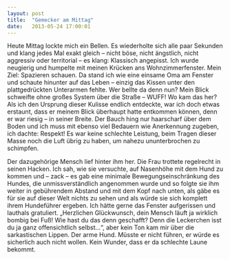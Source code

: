 ```yaml
---
layout: post
title:  "Gemecker am Mittag"
date:   2013-05-24 17:00:01
---
```


Heute Mittag lockte mich ein Bellen. Es wiederholte sich alle paar Sekunden und
klang jedes Mal exakt gleich – nicht böse, nicht ängstlich, nicht aggressiv oder
territorial – es klang: Klassisch angepisst.  Ich wurde neugierig und humpelte
mit meinen Krücken ans Wohnzimmerfenster. Mein Ziel: Spazieren schauen.  Da
stand ich wie eine einsame Oma am Fenster und schaute hinunter auf das Leben –
einzig das Kissen unter den plattgedrückten Unterarmen fehlte.  Wer bellte da
denn nun? Mein Blick schweifte ohne großes System über die Straße – WUFF! Wo kam
das her? Als ich den Ursprung dieser Kulisse endlich entdeckte, war ich doch
etwas erstaunt, dass er meinem Blick überhaupt hatte entkommen können, denn er
war riesig – in seiner Breite. Der Bauch hing nur haarscharf über dem Boden und
ich muss mit ebenso viel Bedauern wie Anerkennung zugeben, ich dachte: Respekt!
Es war keine schlechte Leistung, beim Tragen dieser Masse noch die Luft übrig zu
haben, um nahezu ununterbrochen zu schimpfen.

Der dazugehörige Mensch lief hinter ihm her. Die Frau trottete regelrecht in
seinen Hacken. Ich sah, wie sie versuchte, auf Nasenhöhe mit dem Hund zu kommen
und – zack – es gab eine minimale Bewegungseinschränkung des Hundes, die
unmissverständlich angenommen wurde und so folgte sie ihm weiter in gebührendem
Abstand und mit dem Kopf nach unten, als gäbe es für sie auf dieser Welt nichts
zu sehen und als würde sie sich komplett ihrem Hundeführer ergeben. Ich hätte
gerne das Fenster aufgerissen und lauthals gratuliert. „Herzlichen Glückwunsch,
dein Mensch läuft ja wirklich bombig bei Fuß! Wie hast du das denn geschafft?
Denn die Leckerchen isst du ja ganz offensichtlich selbst…“, aber kein Ton kam
mir über die sarkastischen Lippen. Der arme Hund. Müsste er nicht führen, er
würde es sicherlich auch nicht wollen.  Kein Wunder, dass er da schlechte Laune
bekommt.
